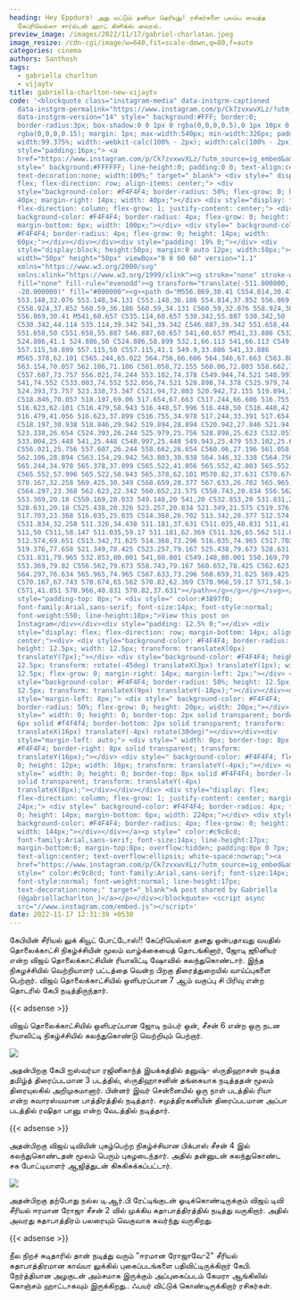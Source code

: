 ```yaml
---
heading: Hey Eppdura! அது மட்டும் தனியா தெரியுது! ரசிகர்களை புலம்ப வைத்த
  கேப்ரியெல்லா சார்ல்டன் ஹாட் கிளிக்ஸ் வைரல்.
preview_image: /images/2022/11/17/gabriel-charlatan.jpeg
image_resize: /cdn-cgi/image/w=640,fit=scale-down,q=80,f=auto
categories: cinema
authors: Santhosh
tags:
  - gabriella charlton
  - vijaytv
title: gabriella-charlton-new-vijaytv
code: '<blockquote class="instagram-media" data-instgrm-captioned
  data-instgrm-permalink="https://www.instagram.com/p/Ck7zvxwvXLz/?utm_source=ig_embed&amp;utm_campaign=loading"
  data-instgrm-version="14" style=" background:#FFF; border:0;
  border-radius:3px; box-shadow:0 0 1px 0 rgba(0,0,0,0.5),0 1px 10px 0
  rgba(0,0,0,0.15); margin: 1px; max-width:540px; min-width:326px; padding:0;
  width:99.375%; width:-webkit-calc(100% - 2px); width:calc(100% - 2px);"><div
  style="padding:16px;"> <a
  href="https://www.instagram.com/p/Ck7zvxwvXLz/?utm_source=ig_embed&amp;utm_campaign=loading"
  style=" background:#FFFFFF; line-height:0; padding:0 0; text-align:center;
  text-decoration:none; width:100%;" target="_blank"> <div style=" display:
  flex; flex-direction: row; align-items: center;"> <div
  style="background-color: #F4F4F4; border-radius: 50%; flex-grow: 0; height:
  40px; margin-right: 14px; width: 40px;"></div> <div style="display: flex;
  flex-direction: column; flex-grow: 1; justify-content: center;"> <div style="
  background-color: #F4F4F4; border-radius: 4px; flex-grow: 0; height: 14px;
  margin-bottom: 6px; width: 100px;"></div> <div style=" background-color:
  #F4F4F4; border-radius: 4px; flex-grow: 0; height: 14px; width:
  60px;"></div></div></div><div style="padding: 19% 0;"></div> <div
  style="display:block; height:50px; margin:0 auto 12px; width:50px;"><svg
  width="50px" height="50px" viewBox="0 0 60 60" version="1.1"
  xmlns="https://www.w3.org/2000/svg"
  xmlns:xlink="https://www.w3.org/1999/xlink"><g stroke="none" stroke-width="1"
  fill="none" fill-rule="evenodd"><g transform="translate(-511.000000,
  -20.000000)" fill="#000000"><g><path d="M556.869,30.41 C554.814,30.41
  553.148,32.076 553.148,34.131 C553.148,36.186 554.814,37.852 556.869,37.852
  C558.924,37.852 560.59,36.186 560.59,34.131 C560.59,32.076 558.924,30.41
  556.869,30.41 M541,60.657 C535.114,60.657 530.342,55.887 530.342,50
  C530.342,44.114 535.114,39.342 541,39.342 C546.887,39.342 551.658,44.114
  551.658,50 C551.658,55.887 546.887,60.657 541,60.657 M541,33.886 C532.1,33.886
  524.886,41.1 524.886,50 C524.886,58.899 532.1,66.113 541,66.113 C549.9,66.113
  557.115,58.899 557.115,50 C557.115,41.1 549.9,33.886 541,33.886
  M565.378,62.101 C565.244,65.022 564.756,66.606 564.346,67.663 C563.803,69.06
  563.154,70.057 562.106,71.106 C561.058,72.155 560.06,72.803 558.662,73.347
  C557.607,73.757 556.021,74.244 553.102,74.378 C549.944,74.521 548.997,74.552
  541,74.552 C533.003,74.552 532.056,74.521 528.898,74.378 C525.979,74.244
  524.393,73.757 523.338,73.347 C521.94,72.803 520.942,72.155 519.894,71.106
  C518.846,70.057 518.197,69.06 517.654,67.663 C517.244,66.606 516.755,65.022
  516.623,62.101 C516.479,58.943 516.448,57.996 516.448,50 C516.448,42.003
  516.479,41.056 516.623,37.899 C516.755,34.978 517.244,33.391 517.654,32.338
  C518.197,30.938 518.846,29.942 519.894,28.894 C520.942,27.846 521.94,27.196
  523.338,26.654 C524.393,26.244 525.979,25.756 528.898,25.623 C532.057,25.479
  533.004,25.448 541,25.448 C548.997,25.448 549.943,25.479 553.102,25.623
  C556.021,25.756 557.607,26.244 558.662,26.654 C560.06,27.196 561.058,27.846
  562.106,28.894 C563.154,29.942 563.803,30.938 564.346,32.338 C564.756,33.391
  565.244,34.978 565.378,37.899 C565.522,41.056 565.552,42.003 565.552,50
  C565.552,57.996 565.522,58.943 565.378,62.101 M570.82,37.631 C570.674,34.438
  570.167,32.258 569.425,30.349 C568.659,28.377 567.633,26.702 565.965,25.035
  C564.297,23.368 562.623,22.342 560.652,21.575 C558.743,20.834 556.562,20.326
  553.369,20.18 C550.169,20.033 549.148,20 541,20 C532.853,20 531.831,20.033
  528.631,20.18 C525.438,20.326 523.257,20.834 521.349,21.575 C519.376,22.342
  517.703,23.368 516.035,25.035 C514.368,26.702 513.342,28.377 512.574,30.349
  C511.834,32.258 511.326,34.438 511.181,37.631 C511.035,40.831 511,41.851
  511,50 C511,58.147 511.035,59.17 511.181,62.369 C511.326,65.562 511.834,67.743
  512.574,69.651 C513.342,71.625 514.368,73.296 516.035,74.965 C517.703,76.634
  519.376,77.658 521.349,78.425 C523.257,79.167 525.438,79.673 528.631,79.82
  C531.831,79.965 532.853,80.001 541,80.001 C549.148,80.001 550.169,79.965
  553.369,79.82 C556.562,79.673 558.743,79.167 560.652,78.425 C562.623,77.658
  564.297,76.634 565.965,74.965 C567.633,73.296 568.659,71.625 569.425,69.651
  C570.167,67.743 570.674,65.562 570.82,62.369 C570.966,59.17 571,58.147 571,50
  C571,41.851 570.966,40.831 570.82,37.631"></path></g></g></g></svg></div><div
  style="padding-top: 8px;"> <div style=" color:#3897f0;
  font-family:Arial,sans-serif; font-size:14px; font-style:normal;
  font-weight:550; line-height:18px;">View this post on
  Instagram</div></div><div style="padding: 12.5% 0;"></div> <div
  style="display: flex; flex-direction: row; margin-bottom: 14px; align-items:
  center;"><div> <div style="background-color: #F4F4F4; border-radius: 50%;
  height: 12.5px; width: 12.5px; transform: translateX(0px)
  translateY(7px);"></div> <div style="background-color: #F4F4F4; height:
  12.5px; transform: rotate(-45deg) translateX(3px) translateY(1px); width:
  12.5px; flex-grow: 0; margin-right: 14px; margin-left: 2px;"></div> <div
  style="background-color: #F4F4F4; border-radius: 50%; height: 12.5px; width:
  12.5px; transform: translateX(9px) translateY(-18px);"></div></div><div
  style="margin-left: 8px;"> <div style=" background-color: #F4F4F4;
  border-radius: 50%; flex-grow: 0; height: 20px; width: 20px;"></div> <div
  style=" width: 0; height: 0; border-top: 2px solid transparent; border-left:
  6px solid #f4f4f4; border-bottom: 2px solid transparent; transform:
  translateX(16px) translateY(-4px) rotate(30deg)"></div></div><div
  style="margin-left: auto;"> <div style=" width: 0px; border-top: 8px solid
  #F4F4F4; border-right: 8px solid transparent; transform:
  translateY(16px);"></div> <div style=" background-color: #F4F4F4; flex-grow:
  0; height: 12px; width: 16px; transform: translateY(-4px);"></div> <div
  style=" width: 0; height: 0; border-top: 8px solid #F4F4F4; border-left: 8px
  solid transparent; transform: translateY(-4px)
  translateX(8px);"></div></div></div> <div style="display: flex;
  flex-direction: column; flex-grow: 1; justify-content: center; margin-bottom:
  24px;"> <div style=" background-color: #F4F4F4; border-radius: 4px; flex-grow:
  0; height: 14px; margin-bottom: 6px; width: 224px;"></div> <div style="
  background-color: #F4F4F4; border-radius: 4px; flex-grow: 0; height: 14px;
  width: 144px;"></div></div></a><p style=" color:#c9c8cd;
  font-family:Arial,sans-serif; font-size:14px; line-height:17px;
  margin-bottom:0; margin-top:8px; overflow:hidden; padding:8px 0 7px;
  text-align:center; text-overflow:ellipsis; white-space:nowrap;"><a
  href="https://www.instagram.com/p/Ck7zvxwvXLz/?utm_source=ig_embed&amp;utm_campaign=loading"
  style=" color:#c9c8cd; font-family:Arial,sans-serif; font-size:14px;
  font-style:normal; font-weight:normal; line-height:17px;
  text-decoration:none;" target="_blank">A post shared by Gabriella
  (@gabriellacharlton_)</a></p></div></blockquote> <script async
  src="//www.instagram.com/embed.js"></script>'
date: 2022-11-17 12:31:39 +0530
---
```

கேபியின் சீரியல் லுக் கியூட் போட்டோஸ்!!
கேப்ரியெல்லா தனது ஒன்பதாவது வயதில் தொலைக்காட்சி நிகழ்ச்சியின் மூலம் வாழ்க்கையைத் தொடங்கினார், ஜோடி ஜூனியர் என்ற விஜய் தொலைக்காட்சியின் ரியாலிட்டி ஷோவில் கலந்துகொண்டார்.  இந்த நிகழச்சியில் வெற்றியாளர் பட்டத்தை வென்ற பிறகு திரைத்துறையில் வாய்ப்புகளை பெற்றார். விஜய் தொலைக்காட்சியில் ஒளிபரப்பான 7 ஆம் வகுப்பு சி பிரிவு என்ற தொடரில் கேபி நடித்திருந்தார்.

{{< adsense >}}

 விஜய் தொலைக்காட்சியில் ஒளிபரப்பான ஜோடி நம்பர் ஒன், சீசன் 6 என்ற ஒரு நடன ரியாலிட்டி நிகழ்ச்சியில் கலந்துகொண்டு வெற்றியும் பெற்றார்.


![](/images/2022/11/17/gabriella-charlton-new-vijaytv.jpeg)

அதன்பிறகு கேபி ஐஸ்வர்யா ரஜினிகாந்த் இயக்கத்தில் தனுஷ்- ஸ்ருதிஹாசன் நடித்த தமிழ்த் திரைப்படமான 3 படத்தில், ஸ்ருதிஹாசனின் தங்கையாக நடித்ததன் மூலம் திரையுலகில் அறிமுகமானார். பின்னர் இவர் சென்னையில் ஓரு நாள் படத்தில் ரியா என்ற சுவாரஸ்யமான பாத்திரத்தில் நடித்தார். சமுத்திரகனியின் திரைப்படமான அப்பா படத்தில் ரஷிதா பானு என்ற வேடத்தில் நடித்தார். 

{{< adsense >}}


அதன்பிறகு விஜய் டிவியின் புகழ்பெற்ற நிகழ்ச்சியான பிக்பாஸ் சீசன் 4 இல் கலந்துகொண்டதன் மூலம் பெரும் புகழடைந்தார். அதில் தன்னுடன் கலந்துகொண்ட சக போட்டியாளர் ஆஜித்துடன் கிசுகிசுக்கப்பட்டார். 

![](/images/2022/11/17/gabriella-charlton-new-vijaytv2.jpeg)

அதன்பிறகு தற்போது நல்ல டி.ஆர்.பி ரேட்டிங்குடன் ஓடிக்கொண்டிருக்கும் விஜய் டிவி சீரியல் ஈரமான ரோஜா சீசன் 2 வில் முக்கிய கதாபாத்திரத்தில் நடித்து வருகிறார். அதில் அவரது கதாபாத்திரம் பலரையும் வெகுவாக கவர்ந்து வருகிறது.

{{< adsense >}}


நீல நிறச் சுடிதாரில் தான் நடித்து வரும் "ஈரமான ரோஜாவே-2" சீரியல் கதாபாத்திரமான காவ்யா லுக்கில் புகைப்படங்களை பதிவிட்டிருக்கிறார் கேபி. நேர்த்தியான அழகுடன் அம்சமாக இருக்கும் அப்புகைப்படம் கேமரா ஆங்கிலில் கொஞ்சம் ஹாட்டாகவும் இருக்கிறது.. ஃபயர் விட்டுக் கொண்டிருக்கிறார் ரசிகர்கள்.